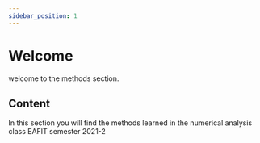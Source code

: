```yaml
---
sidebar_position: 1
---
```


# Welcome

welcome to the methods section.


## Content

In this section you will find the methods learned in the numerical analysis class EAFIT semester 2021-2
